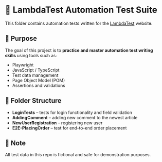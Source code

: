 # 🚀 LambdaTest Automation Test Suite

This folder contains automation tests written for the [LambdaTest](https://ecommerce-playground.lambdatest.io) website.

## 🎯 Purpose

The goal of this project is to **practice and master automation test writing skills** using tools such as:

- Playwright
- JavaScript / TypeScript
- Test data management
- Page Object Model (POM)
- Assertions and validations

## 📁 Folder Structure

- **LoginTests** – tests for login functionality and field validation
- **AddingComment** – adding new comment to the newest article
- **NewUserRegistration** – registering new user
- **E2E-PlacingOrder** – test for end-to-end order placement

##  🔐 Note

All test data in this repo is fictional and safe for demonstration purposes.

